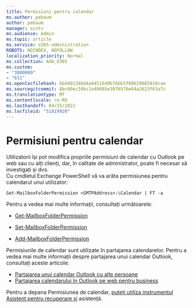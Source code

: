 ```yaml
---
title: Permisiuni pentru calendar
ms.author: pebaum
author: pebaum
manager: scotv
ms.audience: Admin
ms.topic: article
ms.service: o365-administration
ROBOTS: NOINDEX, NOFOLLOW
localization_priority: Normal
ms.collection: Adm_O365
ms.custom:
- "3800009"
- "611"
ms.openlocfilehash: bbd49134bd4a4451649b76bb5f60b19065910cae
ms.sourcegitcommit: 8bc60ec34bc1e40685e3976576e04a2623f63a7c
ms.translationtype: MT
ms.contentlocale: ro-RO
ms.lasthandoff: 04/15/2021
ms.locfileid: "51819920"
---
```

# <a name="calendar-permissions"></a>Permisiuni pentru calendar

Utilizatorii își pot modifica propriile permisiuni de calendar cu Outlook pe web sau cu alți clienți, dar, în calitate de administrator, poate fi necesar să investigați și dvs.  
Cu cmdletul Exchange PowerShell vă va arăta permisiunea pentru calendarul unui utilizator:

`Get-MailboxFolderPermission <SMTPAddress>:\Calendar | FT -a`

Pentru a vedea mai multe informații, consultați următoarele:

- [Get-MailboxFolderPermission](https://docs.microsoft.com/powershell/module/exchange/get-mailboxfolderpermission?view=exchange-ps)

- [Set-MailboxFolderPermission](https://docs.microsoft.com/powershell/module/exchange/set-mailboxfolderpermission?view=exchange-ps)

- [Add-MailboxFolderPermission](https://office.visualstudio.com/DefaultCollection/MAX/_queries/query/Add-MailboxFolderPermission)

Permisiunile de calendar sunt utilizate în partajarea calendarelor. Pentru a vedea mai multe informații despre partajarea unui calendar Outlook, consultați aceste articole:

- [Partajarea unui calendar Outlook cu alte persoane](https://support.office.com/article/353ed2c1-3ec5-449d-8c73-6931a0adab88)
- [Partajarea calendarului în Outlook pe web pentru business](https://support.office.com/article/7ecef8ae-139c-40d9-bae2-a23977ee58d5)

Pentru a depana Permisiunea de calendar, [puteți utiliza instrumentul Asistent pentru recuperare și](https://support.microsoft.com/office/e90bb691-c2a7-4697-a94f-88836856c72f) asistență.